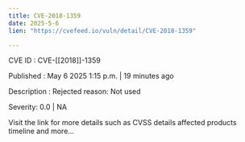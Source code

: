 ```yaml
---
title: CVE-2018-1359
date: 2025-5-6
lien: "https://cvefeed.io/vuln/detail/CVE-2018-1359"

---
```


CVE ID : CVE-[[2018]]-1359

Published :  May 6
2025
1:15 p.m. | 19 minutes ago

Description : Rejected reason: Not used

Severity: 0.0 | NA

Visit the link for more details
such as CVSS details
affected products
timeline
and more...

